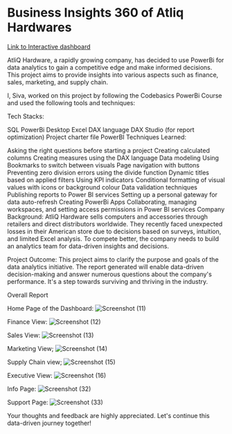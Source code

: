 
# Business Insights 360 of Atliq Hardwares

[Link to Interactive dashboard](https://app.powerbi.com/view?r=eyJrIjoiYzIwOGQxNTYtNTQ0OC00ZWQxLTk2OTYtMzU5ZmNjOGZhYzBjIiwidCI6ImM2ZTU0OWIzLTVmNDUtNDAzMi1hYWU5LWQ0MjQ0ZGM1YjJjNCJ9)

AtliQ Hardware, a rapidly growing company, has decided to use PowerBi for data analytics to gain a competitive edge and make informed decisions. This project aims to provide insights into various aspects such as finance, sales, marketing, and supply chain.

I, Siva, worked on this project by following the Codebasics PowerBi Course and used the following tools and techniques:

Tech Stacks:

SQL
PowerBi Desktop
Excel
DAX language
DAX Studio (for report optimization)
Project charter file
PowerBI Techniques Learned:

Asking the right questions before starting a project
Creating calculated columns
Creating measures using the DAX language
Data modeling
Using Bookmarks to switch between visuals
Page navigation with buttons
Preventing zero division errors using the divide function
Dynamic titles based on applied filters
Using KPI indicators
Conditional formatting of visual values with icons or background colour
Data validation techniques
Publishing reports to Power BI services
Setting up a personal gateway for data auto-refresh
Creating PowerBi Apps
Collaborating, managing workspaces, and setting access permissions in Power BI services
Company Background: AtliQ Hardware sells computers and accessories through retailers and direct distributors worldwide. They recently faced unexpected losses in their American store due to decisions based on surveys, intuition, and limited Excel analysis. To compete better, the company needs to build an analytics team for data-driven insights and decisions.

Project Outcome: This project aims to clarify the purpose and goals of the data analytics initiative. The report generated will enable data-driven decision-making and answer numerous questions about the company's performance. It's a step towards surviving and thriving in the industry.

Overall Report

Home Page of the Dashboard:
![Screenshot (11)](https://github.com/sivajetteboina/Power-BI--Business-Insights-360/assets/144469525/b6516f1a-e0a1-44b1-9c49-03144d9fdc53)

Finance View:
![Screenshot (12)](https://github.com/sivajetteboina/Power-BI--Business-Insights-360/assets/144469525/d2f7b72e-ca50-4f7e-804a-b3369df3a61a)

Sales View:
![Screenshot (13)](https://github.com/sivajetteboina/Power-BI--Business-Insights-360/assets/144469525/de70d604-125d-433b-978e-ad579e6d1909)

Marketing View;
![Screenshot (14)](https://github.com/sivajetteboina/Power-BI--Business-Insights-360/assets/144469525/54ee20b6-a54c-4a33-bb77-cad4ac79cf7f)

Supply Chain view;
![Screenshot (15)](https://github.com/sivajetteboina/Power-BI--Business-Insights-360/assets/144469525/7e7503d9-a7ae-47aa-9798-006ada51b9f0)

Executive View:
![Screenshot (16)](https://github.com/sivajetteboina/Power-BI--Business-Insights-360/assets/144469525/255d3ac8-aa50-4a88-b36c-46b7a2b49eae)

Info Page:
![Screenshot (32)](https://github.com/sivajetteboina/Power-BI--Business-Insights-360/assets/144469525/ecd39196-4570-4a75-906d-dcf6deae802e)

Support Page:
![Screenshot (33)](https://github.com/sivajetteboina/Power-BI--Business-Insights-360/assets/144469525/396e22ca-67b4-4c3b-b3b4-0f7baa533cf8)

Your thoughts and feedback are highly appreciated. Let's continue this data-driven journey together!







